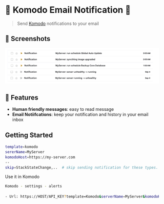 # 🧩 Komodo Email Notification 🧩

> Send [Komodo](https://github.com/moghtech/komodo) notifications to your email

## 🌠️ Screenshots

![Screenshot](./screenshot.png)

## 🌟 Features

- **Human friendly messages**: easy to read message
- **Email Notiifcations**: keep your notification and history in your email inbox

## Getting Started

```sh
template=komodo
sererName=MyServer
komodoHost=https://my-server.com
--
skip=StackStateChange,..  # skip sending notification for these types.
```

Use it in Komodo

```sh
Komodo - settings - alerts

- Url: https://HOST/API_KEY?template=Komodo&serverName=MyServer&komodoHost=https://my-server.com
```
